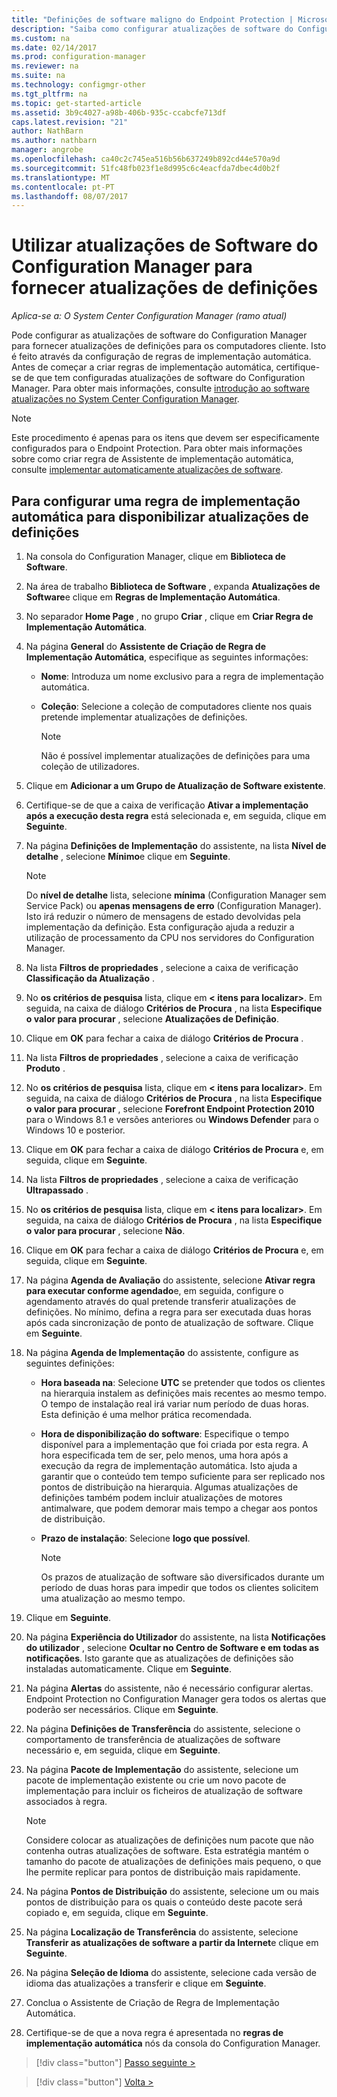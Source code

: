 ```yaml
---
title: "Definições de software maligno do Endpoint Protection | Microsoft Docs"
description: "Saiba como configurar atualizações de software do Configuration Manager para fornecer atualizações de definições para os computadores cliente."
ms.custom: na
ms.date: 02/14/2017
ms.prod: configuration-manager
ms.reviewer: na
ms.suite: na
ms.technology: configmgr-other
ms.tgt_pltfrm: na
ms.topic: get-started-article
ms.assetid: 3b9c4027-a98b-406b-935c-ccabcfe713df
caps.latest.revision: "21"
author: NathBarn
ms.author: nathbarn
manager: angrobe
ms.openlocfilehash: ca40c2c745ea516b56b637249b892cd44e570a9d
ms.sourcegitcommit: 51fc48fb023f1e8d995c6c4eacfda7dbec4d0b2f
ms.translationtype: MT
ms.contentlocale: pt-PT
ms.lasthandoff: 08/07/2017
---
```

#  <a name="using-configuration-manager-software-updates-to-deliver-definition-updates"></a>Utilizar atualizações de Software do Configuration Manager para fornecer atualizações de definições

*Aplica-se a: O System Center Configuration Manager (ramo atual)*


 Pode configurar as atualizações de software do Configuration Manager para fornecer atualizações de definições para os computadores cliente. Isto é feito através da configuração de regras de implementação automática. Antes de começar a criar regras de implementação automática, certifique-se de que tem configuradas atualizações de software do Configuration Manager. Para obter mais informações, consulte [introdução ao software atualizações no System Center Configuration Manager](/sccm/sum/understand/software-updates-introduction).

> [!NOTE]
>  Este procedimento é apenas para os itens que devem ser especificamente configurados para o Endpoint Protection. Para obter mais informações sobre como criar regra de Assistente de implementação automática, consulte [implementar automaticamente atualizações de software](/sccm/sum/deploy-use/automatically-deploy-software-updates).

## <a name="to-configure-an-automatic-deployment-rule-to-deliver-definition-updates"></a>Para configurar uma regra de implementação automática para disponibilizar atualizações de definições

1.  Na consola do Configuration Manager, clique em **Biblioteca de Software**.

2.  Na área de trabalho **Biblioteca de Software** , expanda **Atualizações de Software**e clique em **Regras de Implementação Automática**.

3.  No separador **Home Page** , no grupo **Criar** , clique em **Criar Regra de Implementação Automática**.

4.  Na página **General** do **Assistente de Criação de Regra de Implementação Automática**, especifique as seguintes informações:

    -   **Nome**: Introduza um nome exclusivo para a regra de implementação automática.

    -   **Coleção**: Selecione a coleção de computadores cliente nos quais pretende implementar atualizações de definições.

        > [!NOTE]
        >  Não é possível implementar atualizações de definições para uma coleção de utilizadores.

5.  Clique em **Adicionar a um Grupo de Atualização de Software existente**.

6.  Certifique-se de que a caixa de verificação  **Ativar a implementação após a execução desta regra** está selecionada e, em seguida, clique em **Seguinte**.

7.  Na página **Definições de Implementação** do assistente, na lista **Nível de detalhe** , selecione **Mínimo**e clique em **Seguinte**.

    > [!NOTE]
    >  Do **nível de detalhe** lista, selecione **mínima** (Configuration Manager sem Service Pack) ou **apenas mensagens de erro** (Configuration Manager). Isto irá reduzir o número de mensagens de estado devolvidas pela implementação da definição. Esta configuração ajuda a reduzir a utilização de processamento da CPU nos servidores do Configuration Manager.

8.  Na lista **Filtros de propriedades** , selecione a caixa de verificação **Classificação da Atualização** .

9. No **os critérios de pesquisa** lista, clique em **< itens para localizar\>**. Em seguida, na caixa de diálogo **Critérios de Procura** , na lista **Especifique o valor para procurar** , selecione **Atualizações de Definição**.

10. Clique em **OK** para fechar a caixa de diálogo **Critérios de Procura** .

11. Na lista **Filtros de propriedades** , selecione a caixa de verificação **Produto** .

12. No **os critérios de pesquisa** lista, clique em **< itens para localizar\>**. Em seguida, na caixa de diálogo **Critérios de Procura** , na lista **Especifique o valor para procurar** , selecione **Forefront Endpoint Protection 2010** para o Windows 8.1 e versões anteriores ou **Windows Defender** para o Windows 10 e posterior.

13. Clique em **OK** para fechar a caixa de diálogo **Critérios de Procura** e, em seguida, clique em **Seguinte**.

14. Na lista **Filtros de propriedades** , selecione a caixa de verificação **Ultrapassado** .

15. No **os critérios de pesquisa** lista, clique em **< itens para localizar\>**. Em seguida, na caixa de diálogo **Critérios de Procura** , na lista **Especifique o valor para procurar** , selecione **Não**.

16. Clique em **OK** para fechar a caixa de diálogo **Critérios de Procura** e, em seguida, clique em **Seguinte**.

17. Na página **Agenda de Avaliação** do assistente, selecione **Ativar regra para executar conforme agendado**e, em seguida, configure o agendamento através do qual pretende transferir atualizações de definições. No mínimo, defina a regra para ser executada duas horas após cada sincronização de ponto de atualização de software. Clique em **Seguinte**.

18. Na página **Agenda de Implementação** do assistente, configure as seguintes definições:

    -   **Hora baseada na**: Selecione **UTC** se pretender que todos os clientes na hierarquia instalem as definições mais recentes ao mesmo tempo. O tempo de instalação real irá variar num período de duas horas. Esta definição é uma melhor prática recomendada.

    -   **Hora de disponibilização do software**: Especifique o tempo disponível para a implementação que foi criada por esta regra. A hora especificada tem de ser, pelo menos, uma hora após a execução da regra de implementação automática. Isto ajuda a garantir que o conteúdo tem tempo suficiente para ser replicado nos pontos de distribuição na hierarquia. Algumas atualizações de definições também podem incluir atualizações de motores antimalware, que podem demorar mais tempo a chegar aos pontos de distribuição.

    -   **Prazo de instalação**: Selecione **logo que possível**.

        > [!NOTE]
        >  Os prazos de atualização de software são diversificados durante um período de duas horas para impedir que todos os clientes solicitem uma atualização ao mesmo tempo.

19. Clique em **Seguinte**.

20. Na página **Experiência do Utilizador** do assistente, na lista **Notificações do utilizador** , selecione **Ocultar no Centro de Software e em todas as notificações**.   Isto garante que as atualizações de definições são instaladas automaticamente. Clique em **Seguinte**.

21. Na página **Alertas** do assistente, não é necessário configurar alertas. Endpoint Protection no Configuration Manager gera todos os alertas que poderão ser necessários. Clique em **Seguinte**.

22. Na página **Definições de Transferência** do assistente, selecione o comportamento de transferência de atualizações de software necessário e, em seguida, clique em **Seguinte**.

23. Na página **Pacote de Implementação** do assistente, selecione um pacote de implementação existente ou crie um novo pacote de implementação para incluir os ficheiros de atualização de software associados à regra.

    > [!NOTE]
    >  Considere colocar as atualizações de definições num pacote que não contenha outras atualizações de software. Esta estratégia mantém o tamanho do pacote de atualizações de definições mais pequeno, o que lhe permite replicar para pontos de distribuição mais rapidamente.

24. Na página **Pontos de Distribuição** do assistente, selecione um ou mais pontos de distribuição para os quais o conteúdo deste pacote será copiado e, em seguida, clique em **Seguinte**.

25. Na página **Localização de Transferência** do assistente, selecione **Transferir as atualizações de software a partir da Internet**e clique em **Seguinte**.

26. Na página **Seleção de Idioma** do assistente, selecione cada versão de idioma das atualizações a transferir e clique em **Seguinte**.

27. Conclua o Assistente de Criação de Regra de Implementação Automática.

28. Certifique-se de que a nova regra é apresentada no **regras de implementação automática** nós da consola do Configuration Manager.


> [!div class="button"]
[Passo seguinte >](endpoint-antimalware-policies.md)

> [!div class="button"]
[Volta >](endpoint-configure-alerts.md)
